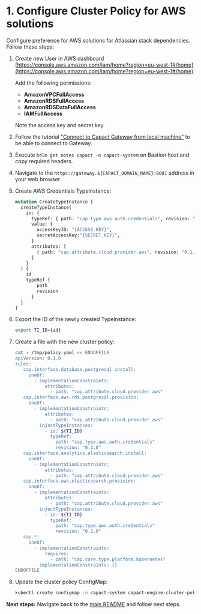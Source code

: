 # 1. Configure Cluster Policy for AWS solutions

Configure preference for AWS solutions for Atlassian stack dependencies. Follow these steps:

1. Create new User in AWS dashboard [https://console.aws.amazon.com/iam/home?region=eu-west-1#/home](https://console.aws.amazon.com/iam/home?region=eu-west-1#/home)

   Add the following permissions:
    - **AmazonVPCFullAccess**
    - **AmazonRDSFullAccess**
    - **AmazonRDSDataFullAccess**
    - **IAMFullAccess**

   Note the access key and secret key.

1. Follow the tutorial ["Connect to Capact Gateway from local machine"](../eks-installation/README.md#connect-to-capact-gateway-from-local-machine) to be able to connect to Gateway.
1. Execute `helm get notes capact -n capact-system` on Bastion host and copy required headers.
1. Navigate to the `https://gateway.${CAPACT_DOMAIN_NAME}:8081` address in your web browser.
1. Create AWS Credentials TypeInstance:

    ```graphql
    mutation CreateTypeInstance {
      createTypeInstance(
        in: {
          typeRef: { path: "cap.type.aws.auth.credentials", revision: "0.1.0" }
          value: {
            accessKeyID: "{ACCESS_KEY}",
            secretAccessKey:"{SECRET_KEY}",
          }
          attributes: [
            { path: "cap.attribute.cloud.provider.aws", revision: "0.1.0" }
          ]
        }
      ) {
        id
        typeRef {
            path
            revision
          }
      }
    }
    ```

1. Export the ID of the newly created TypeInstance:

    ```bash
    export TI_ID={id}
    ```

1. Create a file with the new cluster policy:
   
    ```bash
    cat > /tmp/policy.yaml << ENDOFFILE
    apiVersion: 0.1.0
    rules:
       cap.interface.database.postgresql.install:
         oneOf:
           - implementationConstraints:
               attributes:
                 - path: "cap.attribute.cloud.provider.aws"
       cap.interface.aws.rds.postgresql.provision:
         oneOf:
           - implementationConstraints:
               attributes:
                 - path: "cap.attribute.cloud.provider.aws"
             injectTypeInstances:
               - id: ${TI_ID}
                 typeRef:
                   path: "cap.type.aws.auth.credentials"
                   revision: "0.1.0"
       cap.interface.analytics.elasticsearch.install:
         oneOf:
           - implementationConstraints:
               attributes:
                 - path: "cap.attribute.cloud.provider.aws"
       cap.interface.aws.elasticsearch.provision:
         oneOf:
           - implementationConstraints:
               attributes:
                 - path: "cap.attribute.cloud.provider.aws"
             injectTypeInstances:
               - id: ${TI_ID}
                 typeRef:
                   path: "cap.type.aws.auth.credentials"
                   revision: "0.1.0"
       cap.*:
         oneOf:
           - implementationConstraints:
               requires:
                 - path: "cap.core.type.platform.kubernetes"
           - implementationConstraints: {}
    ENDOFFILE
    ```

1. Update the cluster policy ConfigMap:

   ```bash
   kubectl create configmap -n capact-system capact-engine-cluster-policy --from-file=cluster-policy.yaml=/tmp/policy.yaml -o yaml --dry-run=client | kubectl apply -f -
   ```

**Next steps:** Navigate back to the [main README](./README.md) and follow next steps.
